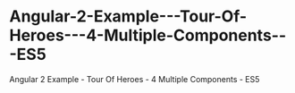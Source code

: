 # Angular-2-Example---Tour-Of-Heroes---4-Multiple-Components---ES5
Angular 2 Example - Tour Of Heroes - 4 Multiple Components - ES5
